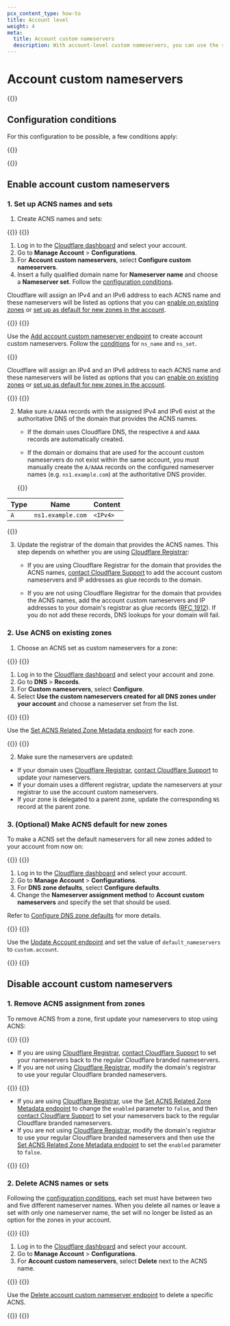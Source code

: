 ```yaml
---
pcx_content_type: how-to
title: Account level
weight: 4
meta:
  title: Account custom nameservers
  description: With account-level custom nameservers, you can use the same custom nameservers for different zones in the account. The domain or domains that provide the nameservers names do not have to exist as zones in Cloudflare.
---
```


# Account custom nameservers

{{<render file="_acns-tcns-intro.md" withParameters="Account;;A;;account;;zones;;account " >}}

## Configuration conditions

For this configuration to be possible, a few conditions apply:

{{<render file="_acns-tcns-conditions.md" withParameters="account;;you;;You" >}}

{{<render file="_acns-tcns-byoip.md" withParameters="Account;;account" >}}

## Enable account custom nameservers

### 1. Set up ACNS names and sets

1. Create ACNS names and sets:

{{<tabs labels="Dashboard | API">}}
{{<tab label="dashboard" no-code="true">}}

1. Log in to the [Cloudflare dashboard](https://dash.cloudflare.com) and select your account.
2. Go to **Manage Account** > **Configurations**.
3. For **Account custom nameservers**, select **Configure custom nameservers**.
4. Insert a fully qualified domain name for **Nameserver name** and choose a **Nameserver set**. Follow the [configuration conditions](#configuration-conditions).

Cloudflare will assign an IPv4 and an IPv6 address to each ACNS name and these nameservers will be listed as options that you can [enable on existing zones](#2-enable-acns-on-existing-zones) or [set up as default for new zones in the account](#3-optional-make-acns-default-for-new-zones).

{{</tab>}}
{{<tab label="api" no-code="true">}}

Use the [Add account custom nameserver endpoint](/api/operations/account-level-custom-nameservers-add-account-custom-nameserver) to create account custom nameservers. Follow the [conditions](#configuration-conditions) for `ns_name` and `ns_set`.

{{<render file="_ns-set-omission-callout.md">}}

Cloudflare will assign an IPv4 and an IPv6 address to each ACNS name and these nameservers will be listed as options that you can [enable on existing zones](#2-enable-acns-on-existing-zones) or [set up as default for new zones in the account](#3-optional-make-acns-default-for-new-zones).

{{</tab>}}
{{</tabs>}}

2. Make sure `A/AAAA` records with the assigned IPv4 and IPv6 exist at the authoritative DNS of the domain that provides the ACNS names.

    * If the domain uses Cloudflare DNS, the respective `A` and `AAAA` records are automatically created.

    * If the domain or domains that are used for the account custom nameservers do not exist within the same account, you must manually create the `A/AAAA` records on the configured nameserver names (e.g. `ns1.example.com`) at the authoritative DNS provider.

    {{<example>}}

  | Type | Name | Content |
  | --- | --- | --- |
  | `A` | `ns1.example.com` | `<IPv4>` |

  {{</example>}}

3. Update the registrar of the domain that provides the ACNS names. This step depends on whether you are using [Cloudflare Registrar](/registrar/):

    * If you are using Cloudflare Registrar for the domain that provides the ACNS names, [contact Cloudflare Support](/support/contacting-cloudflare-support/) to add the account custom nameservers and IP addresses as glue records to the domain.

    * If you are not using Cloudflare Registrar for the domain that provides the ACNS names, add the account custom nameservers and IP addresses to your domain's registrar as glue records ([RFC 1912](https://www.rfc-editor.org/rfc/rfc1912.html)). If you do not add these records, DNS lookups for your domain will fail.

### 2. Use ACNS on existing zones

1. Choose an ACNS set as custom nameservers for a zone:

{{<tabs labels="Dashboard | API">}}
{{<tab label="dashboard" no-code="true">}}

1. Log in to the [Cloudflare dashboard](https://dash.cloudflare.com) and select your account and zone.
2. Go to **DNS** > **Records**.
3. For **Custom nameservers**, select **Configure**.
4. Select **Use the custom nameservers created for all DNS zones under your account** and choose a nameserver set from the list.

{{</tab>}}
{{<tab label="api" no-code="true">}}

Use the [Set ACNS Related Zone Metadata endpoint](/api/operations/account-level-custom-nameservers-usage-for-a-zone-set-account-custom-nameserver-related-zone-metadata) for each zone.

{{</tab>}}
{{</tabs>}}

2. Make sure the nameservers are updated:

  * If your domain uses [Cloudflare Registrar](/registrar/), [contact Cloudflare Support](/support/contacting-cloudflare-support/) to update your nameservers.
  * If your domain uses a different registrar, update the nameservers at your registrar to use the account custom nameservers.
  * If your zone is delegated to a parent zone, update the corresponding `NS` record at the parent zone.

### 3. (Optional) Make ACNS default for new zones

To make a ACNS set the default nameservers for all new zones added to your account from now on:

{{<tabs labels="Dashboard | API">}}
{{<tab label="dashboard" no-code="true">}}

1. Log in to the [Cloudflare dashboard](https://dash.cloudflare.com) and select your account.
2. Go to **Manage Account** > **Configurations**.
3. For **DNS zone defaults**, select **Configure defaults**.
4. Change the **Nameserver assignment method** to **Account custom nameservers** and specify the set that should be used.

Refer to [Configure DNS zone defaults](/dns/additional-options/dns-zone-defaults/) for more details.

{{</tab>}}
{{<tab label="api" no-code="true">}}

Use the [Update Account endpoint](/api/operations/accounts-update-account) and set the value of `default_nameservers` to `custom.account`.

{{</tab>}}
{{</tabs>}}

## Disable account custom nameservers

### 1. Remove ACNS assignment from zones

To remove ACNS from a zone, first update your nameservers to stop using ACNS:

{{<tabs labels="Dashboard | API">}}
{{<tab label="dashboard" no-code="true">}}

* If you are using [Cloudflare Registrar](/registrar/), [contact Cloudflare Support](/support/contacting-cloudflare-support/) to set your nameservers back to the regular Cloudflare branded nameservers.
* If you are not using [Cloudflare Registrar](/registrar/), modify the domain's registrar to use your regular Cloudflare branded nameservers.

{{</tab>}}
{{<tab label="api" no-code="true">}}

  * If you are using [Cloudflare Registrar](/registrar/), use the [Set ACNS Related Zone Metadata endpoint](/api/operations/account-level-custom-nameservers-usage-for-a-zone-set-account-custom-nameserver-related-zone-metadata) to change the `enabled` parameter to `false`, and then [contact Cloudflare Support](/support/contacting-cloudflare-support/) to set your nameservers back to the regular Cloudflare branded nameservers.
  * If you are not using [Cloudflare Registrar](/registrar/), modify the domain's registrar to use your regular Cloudflare branded nameservers and then use the [Set ACNS Related Zone Metadata endpoint](/api/operations/account-level-custom-nameservers-usage-for-a-zone-set-account-custom-nameserver-related-zone-metadata) to set the `enabled` parameter to `false`.

{{</tab>}}
{{</tabs>}}

### 2. Delete ACNS names or sets

Following the [configuration conditions](#configuration-conditions), each set must have between two and five different nameserver names. When you delete all names or leave a set with only one nameserver name, the set will no longer be listed as an option for the zones in your account.

{{<tabs labels="Dashboard | API">}}
{{<tab label="dashboard" no-code="true">}}

1. Log in to the [Cloudflare dashboard](https://dash.cloudflare.com) and select your account.
2. Go to **Manage Account** > **Configurations**.
3. For **Account custom nameservers**, select **Delete** next to the ACNS name.

{{</tab>}}
{{<tab label="api" no-code="true">}}

Use the [Delete account custom nameserver endpoint](/api/operations/account-level-custom-nameservers-delete-account-custom-nameserver) to delete a specific ACNS.

{{</tab>}}
{{</tabs>}}